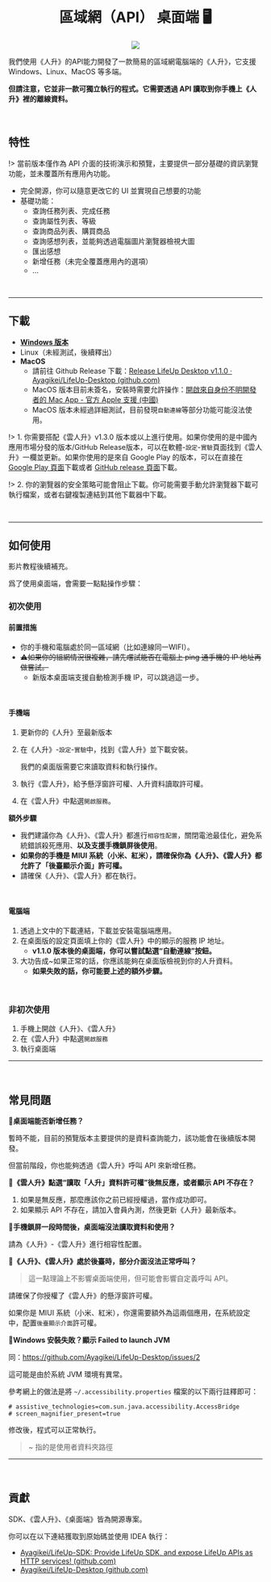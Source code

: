 <h1 align="center" padding="100">區域網（API） 桌面端 🖥 </h1>

<p align="center">
 <img src="guide/_media/api/desktop.png" />
</p>


我們使用《人升》的API能力開發了一款簡易的區域網電腦端的《人升》，它支援 Windows、Linux、MacOS 等多端。

**但請注意，它並非一款可獨立執行的程式。它需要透過 API 讀取到你手機上《人升》裡的離線資料。**

<br/>

## 特性

!> 當前版本僅作為 API 介面的技術演示和預覽，主要提供一部分基礎的資訊瀏覽功能，並未覆蓋所有應用內功能。

- 完全開源，你可以隨意更改它的 UI 並實現自己想要的功能
- 基礎功能：
  - 查詢任務列表、完成任務
  - 查詢屬性列表、等級
  - 查詢商品列表、購買商品
  - 查詢感想列表，並能夠透過電腦圖片瀏覽器檢視大圖
  - 匯出感想
  - 新增任務（未完全覆蓋應用內的選項）
  - ...



<br/>

---



## 下載

- **[Windows 版本](http://lifeupcdnpic.cdn.dfyun.com.cn/download/release/desktop/LifeUp%20Desktop-1.1.1-windows.zip)**
- Linux（未經測試，後續釋出）
- **MacOS**
  - 請前往 Github Release 下載：[Release LifeUp Desktop v1.1.0 · Ayagikei/LifeUp-Desktop (github.com)](https://github.com/Ayagikei/LifeUp-Desktop/releases/tag/1.1.0-macos)
  - MacOS 版本目前未簽名，安裝時需要允許操作：[開啟來自身份不明開發者的 Mac App - 官方 Apple 支援 (中國)](https://support.apple.com/zh-cn/guide/mac-help/mh40616/mac)
  - MacOS 版本未經過詳細測試，目前發現`自動連線`等部分功能可能沒法使用。


!> 1. 你需要搭配《雲人升》v1.3.0 版本或以上進行使用。如果你使用的是中國內應用市場分發的版本/GitHub Release版本，可以在軟體-`設定`-`實驗`頁面找到《雲人升》一欄並更新。如果你使用的是來自 Google Play 的版本，可以在直接在 [Google Play 頁面](https://play.google.com/store/apps/details?id=net.lifeupapp.lifeup.http)下載或者 [GitHub release 頁面](https://github.com/Ayagikei/LifeUp-SDK/releases/tag/1.1.0)下載。

!> 2. 你的瀏覽器的安全策略可能會阻止下載。你可能需要手動允許瀏覽器下載可執行檔案，或者右鍵複製連結到其他下載器中下載。

<br/>



---



## 如何使用

影片教程後續補充。

爲了使用桌面端，會需要一點點操作步驟：

### 初次使用

#### 前置措施

- 你的手機和電腦處於同一區域網（比如連線同一WIFI）。
- <del>⚠如果你的組網情況很複雜，請先嚐試能否在電腦上 ping 通手機的 IP 地址再做嘗試。</del>
  - 新版本桌面端支援自動檢測手機 IP，可以跳過這一步。


<br/>

#### 手機端

1. 更新你的《人升》至最新版本

2. 在《人升》-`設定`-`實驗`中，找到《雲人升》並下載安裝。

   我們的桌面版需要它來讀取資料和執行操作。

3. 執行《雲人升》，給予懸浮窗許可權、人升資料讀取許可權。

4. 在《雲人升》中點選`開啟服務`。



**額外步驟**

- 我們建議你為《人升》、《雲人升》都進行`相容性配置`，關閉電池最佳化，避免系統錯誤殺死應用、**以及支援手機鎖屏後使用**。
- **如果你的手機是 MIUI 系統（小米、紅米），請確保你為《人升》、《雲人升》都允許了「後臺顯示介面」許可權。**
- 請確保《人升》、《雲人升》都在執行。

<br/>


#### 電腦端

1. 透過上文中的下載連結，下載並安裝電腦端應用。
2. 在桌面版的設定頁面填上你的《雲人升》中的顯示的服務 IP 地址。
   - **v1.1.0 版本後的桌面端，你可以嘗試點選“自動連線”按鈕。**
3. 大功告成~如果正常的話，你應該能夠在桌面版檢視到你的人升資料。
   - **如果失敗的話，你可能要上述的額外步驟。**



<br/>

### 非初次使用

1. 手機上開啟《人升》、《雲人升》
2. 在《雲人升》中點選`開啟服務`
3. 執行桌面端


---



<br/>

## 常見問題

**🔶桌面端能否新增任務？**

暫時不能，目前的預覽版本主要提供的是資料查詢能力，該功能會在後續版本開發。

但當前階段，你也能夠透過《雲人升》呼叫 API 來新增任務。

**🔶《雲人升》點選“讀取「人升」資料許可權”後無反應，或者顯示 API 不存在？**

1. 如果是無反應，那麼應該你之前已經授權過，當作成功即可。
2. 如果顯示 API 不存在，請加入會員內測，然後更新《人升》最新版本。

**🔶手機鎖屏一段時間後，桌面端沒法讀取資料和使用？**

請為《人升》-《雲人升》進行相容性配置。

**🔶《人升》、《雲人升》處於後臺時，部分介面沒法正常呼叫？**

> 這一點理論上不影響桌面端使用，但可能會影響自定義呼叫 API。

請確保了你授權了《雲人升》的懸浮窗許可權。

如果你是 MIUI 系統（小米、紅米），你還需要額外為這兩個應用，在系統設定中，配置`後臺顯示介面`許可權。

**🔶Windows 安裝失敗？顯示 Failed  to launch JVM**

同：https://github.com/Ayagikei/LifeUp-Desktop/issues/2

這可能是由於系統 JVM 環境有異常。



參考網上的做法是將 `~/.accessibility.properties` 檔案的以下兩行註釋即可：

```
# assistive_technologies=com.sun.java.accessibility.AccessBridge
# screen_magnifier_present=true
```



修改後，程式可以正常執行。

> ~ 指的是使用者資料夾路徑

---



<br/>

## 貢獻

SDK、《雲人升》、《桌面端》皆為開源專案。

你可以在以下連結獲取到原始碼並使用 IDEA 執行：

- [Ayagikei/LifeUp-SDK: Provide LifeUp SDK, and expose LifeUp APIs as HTTP services! (github.com)](https://github.com/Ayagikei/LifeUp-SDK)
- [Ayagikei/LifeUp-Desktop (github.com)](https://github.com/Ayagikei/LifeUp-Desktop)
